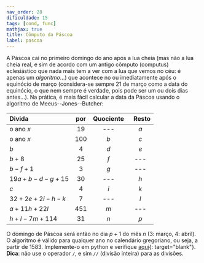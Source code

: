 ```yaml
---
nav_order: 28
dificuldade: 15
tags: [cond, func]
mathjax: true
title: Cômputo da Páscoa
label: pascoa
---
```


A Páscoa cai no primeiro domingo do ano após a lua cheia (mas não a lua cheia real, e sim de acordo com um antigo cômputo (computus) eclesiástico que nada mais tem a ver com a lua que vemos no céu: é apenas um *algoritmo*...) que acontece no ou imediatamente após o equinócio de março (considera-se sempre 21 de março como a data do equinócio, o que nem sempre é verdade, pois pode ser um ou dois dias antes...). Na prática, é mais fácil calcular a data da Páscoa usando o algoritmo de Meeus--Jones--Butcher:

| Divida          | por | Quociente | &nbsp; Resto |
|:----------------|:----:|:----------:|:------:|
| o ano $x$       | 19  | --- | $a$ |
| o ano $x$       | 100 | $b$ | $c$ |
| $b$             | 4   | $d$ | $e$ |
| $b+8$           | 25  | $f$ | --- |
| $b-f+1$         | 3   | $g$ | --- |
| $19a+b-d-g+15$  | 30  | --- | $h$ |
| $c$             | 4   | $i$ | $k$ |
| $32+2e+2i-h-k$  | 7   | --- | $l$ |
| $a+11h+22l$     | 451 | $m$ | --- |
| $h+l-7m+114$    | 31  | $n$ | $p$ |

O domingo de Páscoa será então no dia $p+1$ do mês $n$ (3: março, 4: abril). O algoritmo é válido para qualquer ano no calendário gregoriano, ou seja, a partir de 1583. Implemente-o em python e verifique [aqui](https://www.assa.org.au/edm){: target="blank"}. **Dica**: não use o operador `/`, e sim `//` (divisão inteira) para as divisões.
